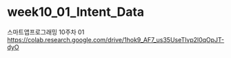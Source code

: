 # week10_01_Intent_Data
스마트앱프로그래밍 10주차 01
https://colab.research.google.com/drive/1hok9_AF7_us35UseTlvp2l0qOpJT-dyO
